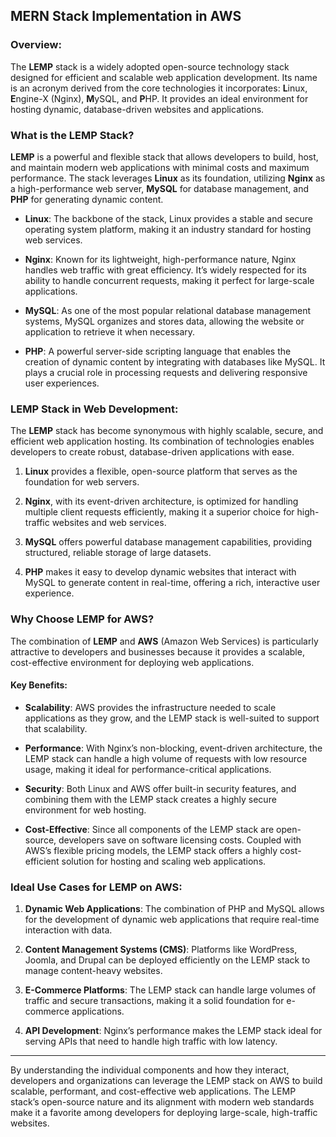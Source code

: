  ## MERN Stack Implementation in AWS

### Overview:

The **LEMP** stack is a widely adopted open-source technology stack designed for efficient and scalable web application development. Its name is an acronym derived from the core technologies it incorporates: **L**inux, **E**ngine-X (Nginx), **M**ySQL, and **P**HP. It provides an ideal environment for hosting dynamic, database-driven websites and applications.

### What is the LEMP Stack?

**LEMP** is a powerful and flexible stack that allows developers to build, host, and maintain modern web applications with minimal costs and maximum performance. The stack leverages **Linux** as its foundation, utilizing **Nginx** as a high-performance web server, **MySQL** for database management, and **PHP** for generating dynamic content.

- **Linux**: The backbone of the stack, Linux provides a stable and secure operating system platform, making it an industry standard for hosting web services.
  
- **Nginx**: Known for its lightweight, high-performance nature, Nginx handles web traffic with great efficiency. It’s widely respected for its ability to handle concurrent requests, making it perfect for large-scale applications.
  
- **MySQL**: As one of the most popular relational database management systems, MySQL organizes and stores data, allowing the website or application to retrieve it when necessary.
  
- **PHP**: A powerful server-side scripting language that enables the creation of dynamic content by integrating with databases like MySQL. It plays a crucial role in processing requests and delivering responsive user experiences.

### LEMP Stack in Web Development:

The **LEMP** stack has become synonymous with highly scalable, secure, and efficient web application hosting. Its combination of technologies enables developers to create robust, database-driven applications with ease.

1. **Linux** provides a flexible, open-source platform that serves as the foundation for web servers.
  
2. **Nginx**, with its event-driven architecture, is optimized for handling multiple client requests efficiently, making it a superior choice for high-traffic websites and web services.

3. **MySQL** offers powerful database management capabilities, providing structured, reliable storage of large datasets.

4. **PHP** makes it easy to develop dynamic websites that interact with MySQL to generate content in real-time, offering a rich, interactive user experience.

### Why Choose LEMP for AWS?

The combination of **LEMP** and **AWS** (Amazon Web Services) is particularly attractive to developers and businesses because it provides a scalable, cost-effective environment for deploying web applications. 

#### Key Benefits:

- **Scalability**: AWS provides the infrastructure needed to scale applications as they grow, and the LEMP stack is well-suited to support that scalability.
  
- **Performance**: With Nginx’s non-blocking, event-driven architecture, the LEMP stack can handle a high volume of requests with low resource usage, making it ideal for performance-critical applications.

- **Security**: Both Linux and AWS offer built-in security features, and combining them with the LEMP stack creates a highly secure environment for web hosting.

- **Cost-Effective**: Since all components of the LEMP stack are open-source, developers save on software licensing costs. Coupled with AWS’s flexible pricing models, the LEMP stack offers a highly cost-efficient solution for hosting and scaling web applications.

### Ideal Use Cases for LEMP on AWS:

1. **Dynamic Web Applications**: The combination of PHP and MySQL allows for the development of dynamic web applications that require real-time interaction with data.

2. **Content Management Systems (CMS)**: Platforms like WordPress, Joomla, and Drupal can be deployed efficiently on the LEMP stack to manage content-heavy websites.

3. **E-Commerce Platforms**: The LEMP stack can handle large volumes of traffic and secure transactions, making it a solid foundation for e-commerce applications.

4. **API Development**: Nginx’s performance makes the LEMP stack ideal for serving APIs that need to handle high traffic with low latency.

---

By understanding the individual components and how they interact, developers and organizations can leverage the LEMP stack on AWS to build scalable, performant, and cost-effective web applications. The LEMP stack’s open-source nature and its alignment with modern web standards make it a favorite among developers for deploying large-scale, high-traffic websites.
